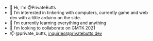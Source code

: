 - 👋 Hi, I’m @PrivateButts
- 👀 I’m interested in tinkering with computers, currently game and web dev with a little arduino on the side.
- 🌱 I’m currently learning everything and anything
- 💞️ I’m looking to collaborate on GMTK 2021
- 📫 @private_butts, inquiries@privatebutts.dev
